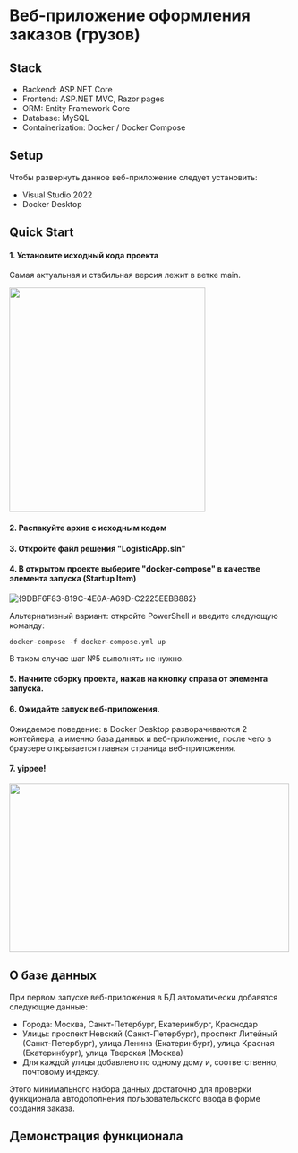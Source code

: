 # Веб-приложение оформления заказов (грузов)
## Stack
- Backend: ASP.NET Core
- Frontend: ASP.NET MVC, Razor pages
- ORM: Entity Framework Core
- Database: MySQL
- Containerization: Docker / Docker Compose

## Setup
Чтобы развернуть данное веб-приложение следует установить:
- Visual Studio 2022
- Docker Desktop

## Quick Start
#### 1. Установите исходный кода проекта
   
Самая актуальная и стабильная версия лежит в ветке main.

<img src=https://github.com/user-attachments/assets/9b05a8ef-6db3-4f03-aebf-576793d3a0f2 width="350" height="400">

#### 2. Распакуйте архив с исходным кодом
#### 3. Откройте файл решения "LogisticApp.sln"
#### 4. В открытом проекте выберите "docker-compose" в качестве элемента запуска (Startup Item)

![{9DBF6F83-819C-4E6A-A69D-C2225EEBB882}](https://github.com/user-attachments/assets/fda3135a-a3df-4316-a955-7881438eb444)

Альтернативный вариант: откройте PowerShell и введите следующую команду:
```
docker-compose -f docker-compose.yml up
```
В таком случае шаг №5 выполнять не нужно.

#### 5. Начните сборку проекта, нажав на кнопку справа от элемента запуска. 

#### 6. Ожидайте запуск веб-приложения. 
Ожидаемое поведение: в Docker Desktop разворачиваются 2 контейнера, а именно база данных и веб-приложение, после чего в браузере открывается главная страница веб-приложения.
#### 7. yippee!

<img src=https://github.com/user-attachments/assets/b1c3c59e-0379-4319-9907-3654759f3ee3 width="500" height="300">

## О базе данных
При первом запуске веб-приложения в БД автоматически добавятся следующие данные:
- Города: Москва, Санкт-Петербург, Екатеринбург, Краснодар
- Улицы: проспект Невский (Санкт-Петербург), проспект Литейный (Санкт-Петербург), улица Ленина (Екатеринбург), улица Красная (Екатеринбург), улица Тверская (Москва)
- Для каждой улицы добавлено по одному дому и, соответственно, почтовому индексу.

Этого минимального набора данных достаточно для проверки функционала автодополнения пользовательского ввода в форме создания заказа.

## Демонстрация функционала

    
